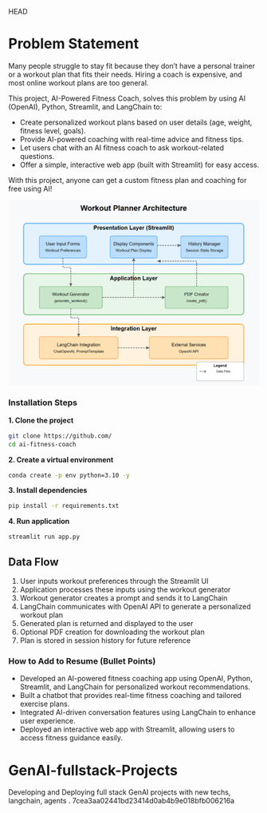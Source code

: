 HEAD
# Problem Statement

Many people struggle to stay fit because they don’t have a personal trainer or a workout plan that fits their needs. Hiring a coach is expensive, and most online workout plans are too general.

This project, AI-Powered Fitness Coach, solves this problem by using AI (OpenAI), Python, Streamlit, and LangChain to:
- Create personalized workout plans based on user details (age, weight, fitness level, goals).
- Provide AI-powered coaching with real-time advice and fitness tips.
- Let users chat with an AI fitness coach to ask workout-related questions.
- Offer a simple, interactive web app (built with Streamlit) for easy access.

With this project, anyone can get a custom fitness plan and coaching for free using AI! 

<img src="Arch/arch.png" alt="Workflow Diagram">

### Installation Steps

**1.  Clone the project**
```bash
git clone https://github.com/
cd ai-fitness-coach
```

**2. Create a virtual environment**
```bash
conda create -p env python=3.10 -y
```

**3. Install dependencies**
```bash
pip install -r requirements.txt
```

**4. Run application**
```bash
streamlit run app.py
```

## Data Flow

1. User inputs workout preferences through the Streamlit UI
2. Application processes these inputs using the workout generator
3. Workout generator creates a prompt and sends it to LangChain
4. LangChain communicates with OpenAI API to generate a personalized workout plan
5. Generated plan is returned and displayed to the user
6. Optional PDF creation for downloading the workout plan
6. Plan is stored in session history for future reference

### How to Add to Resume (Bullet Points)
- Developed an AI-powered fitness coaching app using OpenAI, Python, Streamlit, and LangChain for personalized workout recommendations.
- Built a chatbot that provides real-time fitness coaching and tailored exercise plans.
- Integrated AI-driven conversation features using LangChain to enhance user experience.
- Deployed an interactive web app with Streamlit, allowing users to access fitness guidance easily.


# GenAI-fullstack-Projects
Developing and Deploying full stack GenAI projects with new techs, langchain, agents .
7cea3aa02441bd23414d0ab4b9e018bfb006216a
